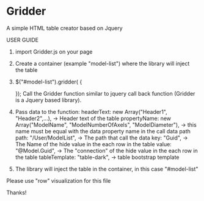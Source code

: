 # Gridder
A simple HTML table creator based on Jquery

USER GUIDE
1) import Gridder.js on your page
2) Create a container (example "model-list") where the library will inject the table
3)    $("#model-list").gridder(
        {
            
        });
 Call the Gridder function similar to jquery call back function (Gridder is a Jquery based library).
 
 4) Pass data to the function:
            headerText: new Array("Header1", "Header2",...), -> Header text of the table
            propertyName: new Array("ModelName", "ModelNumberOfAxels", "ModelDiameter"), -> this name must be equal with the data property             name in the call data path
            path: "/User/ModelList", -> The path that call the data
            key: "Guid", -> The Name of the hide value in the each row in the table
            value: "@Model.Guid", -> The "connection" of the hide value in the each row in the table
            tableTemplate: "table-dark", -> table bootstrap template
            
4) The library will inject the table in the container, in this case "#model-list"         

Please use "row" visualization for this file

Thanks!
 
